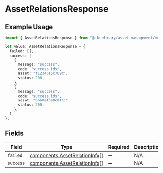 # AssetRelationsResponse

## Example Usage

```typescript
import { AssetRelationsResponse } from "@cloudinary/asset-management/models/components";

let value: AssetRelationsResponse = {
  failed: [],
  success: [
    {
      message: "success",
      code: "success_ids",
      asset: "f12345a5c789c",
      status: 200,
    },
    {
      message: "success",
      code: "success_ids",
      asset: "bbb0efc00c0f12",
      status: 200,
    },
  ],
};
```

## Fields

| Field                                                                          | Type                                                                           | Required                                                                       | Description                                                                    |
| ------------------------------------------------------------------------------ | ------------------------------------------------------------------------------ | ------------------------------------------------------------------------------ | ------------------------------------------------------------------------------ |
| `failed`                                                                       | [components.AssetRelationInfo](../../models/components/assetrelationinfo.md)[] | :heavy_minus_sign:                                                             | N/A                                                                            |
| `success`                                                                      | [components.AssetRelationInfo](../../models/components/assetrelationinfo.md)[] | :heavy_minus_sign:                                                             | N/A                                                                            |